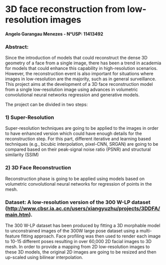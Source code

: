 # 3D face reconstruction from low-resolution images
#### Angelo Garangau Menezes - N°USP: 11413492

### Abstract:

Since the introduction of models that could reconstruct the dense 3D geometry of a face from a single image, there has been a trend in academia for models that could enhance this capability in high-resolution scenarios. However, the reconstruction event is also important for situations where images in low-resolution are the majority, such as in general surveillance.  
This project aims at the development of a 3D face reconstruction model from a single low-resolution image using advances in volumetric convolutional neural networks regression and generative models. 

The project can be divided in two steps:

### 1) Super-Resolution

Super-resolution techniques are going to be applied to the images in order to have enhanced version which could have enough details for the reconstruction step. For this part, different iterative and learning based techniques (e.g., bicubic interpolation, pixel-CNN, SRGAN) are going to be compared based on their peak-signal noise ratio (PSNR) and structural similarity (SSIM)

### 2) 3D Face Reconstruction

Reconstruction phase is going to be applied using models based on volumetric convolutional neural networks for regression of points in the mesh.

### Dataset: A low-resolution version of the 300 W-LP dataset (http://www.cbsr.ia.ac.cn/users/xiangyuzhu/projects/3DDFA/main.htm).

The 300 W-LP dataset has been produced by fitting a 3D morphable model to unconstrained images of the 300W large pose dataset using a multi-feature fitting approach. Face profiling was then used to render each image to 10-15 different poses resulting in over 60,000 2D facial images to 3D mesh. In order to provide a mapping from 2D low-resolution images to these 3D models, the original 2D images are going to be resized and then up-scaled using bilinear interpolation.



